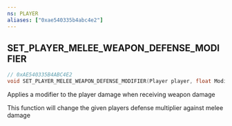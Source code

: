 ```yaml
---
ns: PLAYER
aliases: ["0xae540335b4abc4e2"]
---
```

## SET_PLAYER_MELEE_WEAPON_DEFENSE_MODIFIER

```c
// 0xAE540335B4ABC4E2
void SET_PLAYER_MELEE_WEAPON_DEFENSE_MODIFIER(Player player, float Modifier);
```

Applies a modifier to the player damage when receiving weapon damage

This function will change the given players defense multiplier against melee damage

